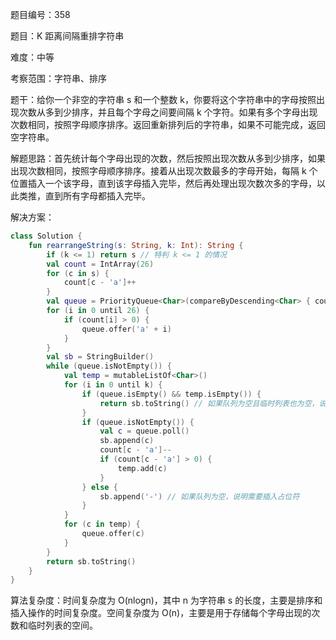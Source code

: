 题目编号：358

题目：K 距离间隔重排字符串

难度：中等

考察范围：字符串、排序

题干：给你一个非空的字符串 s 和一个整数 k，你要将这个字符串中的字母按照出现次数从多到少排序，并且每个字母之间要间隔 k 个字符。如果有多个字母出现次数相同，按照字母顺序排序。返回重新排列后的字符串，如果不可能完成，返回空字符串。

解题思路：首先统计每个字母出现的次数，然后按照出现次数从多到少排序，如果出现次数相同，按照字母顺序排序。接着从出现次数最多的字母开始，每隔 k 个位置插入一个该字母，直到该字母插入完毕，然后再处理出现次数次多的字母，以此类推，直到所有字母都插入完毕。

解决方案：

```kotlin
class Solution {
    fun rearrangeString(s: String, k: Int): String {
        if (k <= 1) return s // 特判 k <= 1 的情况
        val count = IntArray(26)
        for (c in s) {
            count[c - 'a']++
        }
        val queue = PriorityQueue<Char>(compareByDescending<Char> { count[it - 'a'] }.thenBy { it })
        for (i in 0 until 26) {
            if (count[i] > 0) {
                queue.offer('a' + i)
            }
        }
        val sb = StringBuilder()
        while (queue.isNotEmpty()) {
            val temp = mutableListOf<Char>()
            for (i in 0 until k) {
                if (queue.isEmpty() && temp.isEmpty()) {
                    return sb.toString() // 如果队列为空且临时列表也为空，说明已经排列完成
                }
                if (queue.isNotEmpty()) {
                    val c = queue.poll()
                    sb.append(c)
                    count[c - 'a']--
                    if (count[c - 'a'] > 0) {
                        temp.add(c)
                    }
                } else {
                    sb.append('-') // 如果队列为空，说明需要插入占位符
                }
            }
            for (c in temp) {
                queue.offer(c)
            }
        }
        return sb.toString()
    }
}
```

算法复杂度：时间复杂度为 O(nlogn)，其中 n 为字符串 s 的长度，主要是排序和插入操作的时间复杂度。空间复杂度为 O(n)，主要是用于存储每个字母出现的次数和临时列表的空间。